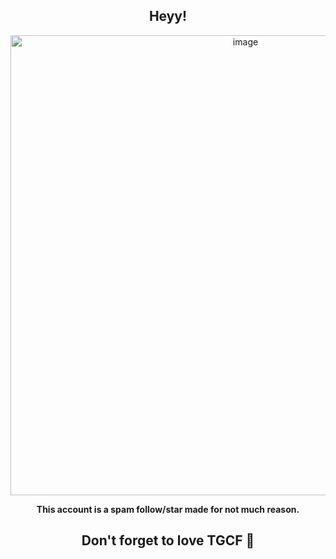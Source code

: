 <div align="center">

## Heyy!

<img width="736" height="736" alt="image" src="https://github.com/user-attachments/assets/badca6b0-044a-4ce8-bb1e-60386667a208" />

**This account is a spam follow/star made for not much reason.**

## Don't forget to love TGCF 🤑

<!--
**Xielian-3000/Xielian-3000** is a ✨ _special_ ✨ repository because its `README.md` (this file) appears on your GitHub profile.

Here are some ideas to get you started:

- 🔭 I’m currently working on ...
- 🌱 I’m currently learning ...
- 👯 I’m looking to collaborate on ...
- 🤔 I’m looking for help with ...
- 💬 Ask me about ...
- 📫 How to reach me: ...
- 😄 Pronouns: ...
- ⚡ Fun fact: ...
-->
